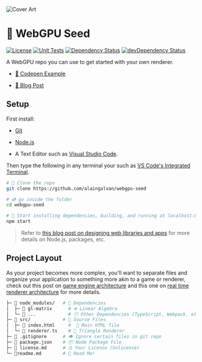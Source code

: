 ![Cover Art](https://alain.xyz/blog/raw-webgpu/assets/cover.jpg)

# 🔺 WebGPU Seed

[![License][license-img]][license-url]
[![Unit Tests][travis-img]][travis-url]
[![Dependency Status][david-img]][david-url]
[![devDependency Status][david-dev-img]][david-dev-url]

A WebGPU repo you can use to get started with your own renderer.

- [🔳 Codepen Example](https://codepen.io/alaingalvan/pen/GRgvLGw)

- [💬 Blog Post](https://alain.xyz/blog/raw-webgpu)

## Setup

First install:

- [Git](https://git-scm.com/)

- [Node.js](https://nodejs.org/en/)

- A Text Editor such as [Visual Studio Code](https://code.visualstudio.com/).

Then type the following in any terminal your such as [VS Code's Integrated Terminal](https://code.visualstudio.com/docs/editor/integrated-terminal).

```bash
# 🐑 Clone the repo
git clone https://github.com/alaingalvan/webgpu-seed

# 💿 go inside the folder
cd webgpu-seed

# 🔨 Start installing dependencies, building, and running at localhost:8080
npm start
```

> Refer to [this blog post on designing web libraries and apps](https://alain.xyz/blog/designing-a-web-app) for more details on Node.js, packages, etc.

## Project Layout

As your project becomes more complex, you'll want to separate files and organize your application to something more akin to a game or renderer, check out this post on [game engine architecture](https://alain.xyz/blog/game-engine-architecture) and this one on [real time renderer architecture](https://alain.xyz/blog/realtime-renderer-architectures) for more details.

```bash
├─ 📂 node_modules/   # 👶 Dependencies
│  ├─ 📁 gl-matrix      # ➕ Linear Algebra
│  └─ 📁 ...            # 🕚 Other Dependencies (TypeScript, Webpack, etc.)
├─ 📂 src/            # 🌟 Source Files
│  ├─ 📄 index.html     #  📇 Main HTML file
│  └─ 📄 renderer.ts    # 🔺 Triangle Renderer
├─ 📄 .gitignore      # 👁️ Ignore certain files in git repo
├─ 📄 package.json    # 📦 Node Package File
├─ 📄 license.md      # ⚖️ Your License (Unlicense)
└─ 📃readme.md        # 📖 Read Me!
```


[license-img]: https://img.shields.io/:license-unlicense-blue.svg?style=flat-square
[license-url]: https://unlicense.org/
[david-url]: https://david-dm.org/alaingalvan/webgpu-seed
[david-img]: https://david-dm.org/alaingalvan/webgpu-seed/status.svg?style=flat-square
[david-dev-url]: https://david-dm.org/alaingalvan/webgpu-seed#info=devDependencies
[david-dev-img]: https://david-dm.org/alaingalvan/webgpu-seed/dev-status.svg?style=flat-square
[travis-img]: https://img.shields.io/travis/com/alaingalvan/webgpu-seed.svg?style=flat-square
[travis-url]:https://www.travis-ci.com/github/alaingalvan/webgpu-seed